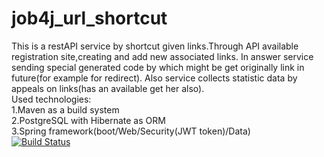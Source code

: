 # job4j_url_shortcut
This is a restAPI service by shortcut given links.Through API available registration site,creating and add new associated 
links. In answer service sending special generated code by which might be get originally link in future(for example for redirect).
Also service collects statistic data by appeals on links(has an available get her also).<br>
Used technologies:<br>
1.Maven as a build system<br>
2.PostgreSQL with Hibernate as ORM<br>
3.Spring framework(boot/Web/Security(JWT token)/Data)<br>
[![Build Status](https://travis-ci.org/DenisViskov/job4j_url_shortcut.svg?branch=master)](https://travis-ci.org/DenisViskov/job4j_url_shortcut)